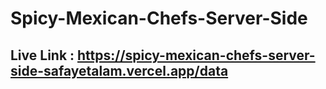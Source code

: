 # Spicy-Mexican-Chefs-Server-Side

## Live Link : https://spicy-mexican-chefs-server-side-safayetalam.vercel.app/data
